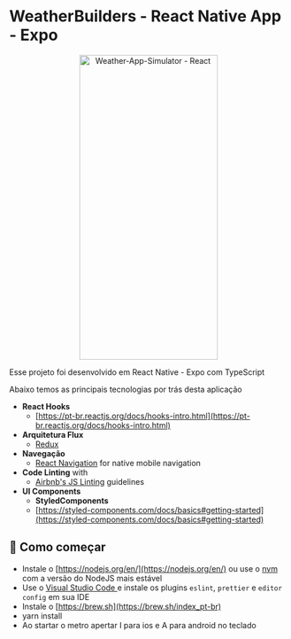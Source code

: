 # WeatherBuilders - React Native App - Expo
<p align="center">
 <img  src="https://i.ibb.co/cyMfT17/Simulator-Screen-Shot-i-Phone-11-Pro-Max-2022-09-16-at-12-10-17.png" alt="Weather-App-Simulator - React" width="250" height="550" />
</p>

Esse projeto foi desenvolvido em React Native - Expo com TypeScript

Abaixo temos as principais tecnologias por trás desta aplicação

- **React Hooks**
  - [https://pt-br.reactjs.org/docs/hooks-intro.html](https://pt-br.reactjs.org/docs/hooks-intro.html)
- **Arquitetura Flux**
  - [Redux](https://redux.js.org/docs/introduction/)
- **Navegação**
  - [React Navigation](https://reactnavigation.org/docs/getting-started/) for native mobile navigation
- **Code Linting** with
  - [Airbnb's JS Linting](https://github.com/airbnb/javascript) guidelines
- **UI Components**
  - **StyledComponents**
  - [https://styled-components.com/docs/basics#getting-started](https://styled-components.com/docs/basics#getting-started)

## 🚀 Como começar

- Instale o [https://nodejs.org/en/](https://nodejs.org/en/) ou use o [nvm](https://github.com/nvm-sh/nvm) com a versão do NodeJS mais estável
- Use o [Visual Studio Code ](https://code.visualstudio.com/) e instale os plugins `eslint`, `prettier` e `editor config` em sua IDE
- Instale o [https://brew.sh](https://brew.sh/index_pt-br)
- yarn install
- Ao startar o metro apertar I para ios e A para android no teclado
